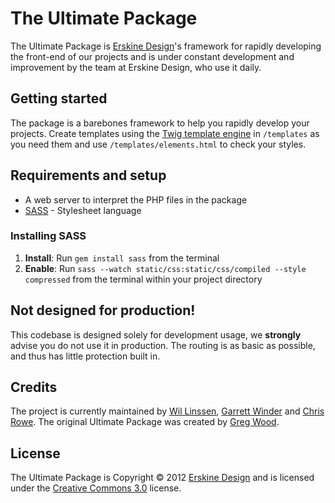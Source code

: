 # The Ultimate Package
The Ultimate Package is [Erskine Design][]'s framework for rapidly developing the front-end of our projects and is under constant development and improvement by the team at Erskine Design, who use it daily.

## Getting started
The package is a barebones framework to help you rapidly develop your projects. Create templates using the [Twig template engine][] in `/templates` as you need them and use `/templates/elements.html` to check your styles.

## Requirements and setup
* A web server to interpret the PHP files in the package
* [SASS][] - Stylesheet language

### Installing SASS
1. **Install**: Run `gem install sass` from the terminal
2. **Enable**: Run `sass --watch static/css:static/css/compiled --style compressed` from the terminal within your project directory

## Not designed for production!
This codebase is designed solely for development usage, we __strongly__
advise you do not use it in production. The routing is as basic as
possible, and thus has little protection built in.

## Credits
The project is currently maintained by [Wil Linssen][], [Garrett Winder][] and [Chris Rowe][]. The original Ultimate Package was created by [Greg Wood][].

## License
The Ultimate Package is Copyright &copy; 2012 [Erskine Design][] and is licensed under the [Creative Commons 3.0][] license.

[Erskine Design]: http://erskinedesign.com/
[Twig template engine]: http://twig.sensiolabs.org/
[SASS]: http://sass-lang.com/

[Wil Linssen]: http://wil-linssen.com/
[Garrett Winder]: http://garrettwinder.com/
[Chris Rowe]: http://chrisrowe.net/
[Greg Wood]: http://gregorywood.co.uk/

[Creative Commons 3.0]: http://creativecommons.org/licenses/by-nc-sa/3.0/
